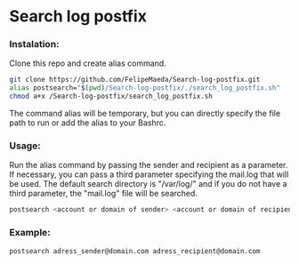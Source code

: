 # Search log postfix

### Instalation:

Clone this repo and create alias command.

```sh
git clone https://github.com/FelipeMaeda/Search-log-postfix.git
alias postsearch="$(pwd)/Search-log-postfix/./search_log_postfix.sh"
chmod a+x /Search-log-postfix/search_log_postfix.sh
```
The command alias will be temporary, but you can directly specify the file path to run or add the alias to your Bashrc.

### Usage:

Run the alias command by passing the sender and recipient as a parameter. If necessary, you can pass a third parameter specifying the mail.log that will be used. The default search directory is "/var/log/" and if you do not have a third parameter, the "mail.log" file will be searched.

```sh
postsearch <account or domain of sender> <account or domain of recipient> <optional mail.log>
```

### Example:

```sh
postsearch adress_sender@domain.com adress_recipient@domain.com
```

